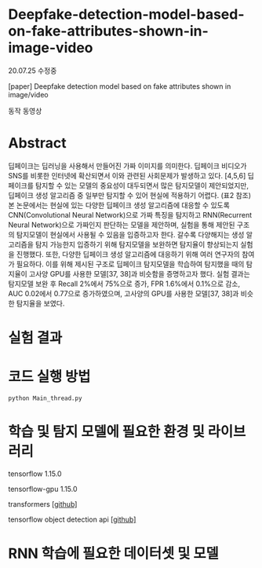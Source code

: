 # Deepfake-detection-model-based-on-fake-attributes-shown-in-image-video
20.07.25 수정중

[paper] Deepfake detection model based on fake attributes shown in image/video

동작 동영상 

# Abstract
딥페이크는 딥러닝을 사용해서 만들어진 가짜 이미지를 의미한다. 딥페이크 비디오가 SNS를 비롯한 인터넷에 확산되면서 이와 관련된 사회문제가 발생하고 있다. [4,5,6] 딥페이크를 탐지할 수 있는 모델의 중요성이 대두되면서 많은 탐지모델이 제안되었지만, 딥페이크 생성 알고리즘 중 일부만 탐지할 수 있어 현실에 적용하기 어렵다. (표2 참조) 본 논문에서는 현실에 있는 다양한 딥페이크 생성 알고리즘에 대응할 수 있도록 CNN(Convolutional Neural Network)으로 가짜 특징을 탐지하고 RNN(Recurrent Neural Network)으로 가짜인지 판단하는 모델을 제안하며, 실험을 통해 제안된 구조의 탐지모델이 현실에서 사용될 수 있음을 입증하고자 한다. 갈수록 다양해지는 생성 알고리즘을 탐지 가능한지 입증하기 위해 탐지모델을 보완하면 탐지율이 향상되는지 실험을 진행했다. 또한, 다양한 딥페이크 생성 알고리즘에 대응하기 위해 여러 연구자의 참여가 필요하다. 이를 위해 제시된 구조로 딥페이크 탐지모델을 학습하여 탐지했을 때의 탐지율이 고사양 GPU를 사용한 모델[37, 38]과 비슷함을 증명하고자 했다. 실험 결과는 탐지모델 보완 후 Recall 2%에서 75%으로 증가, FPR 1.6%에서 0.1%으로 감소, AUC 0.02에서 0.77으로 증가하였으며, 고사양의 GPU를 사용한 모델[37, 38]과 비슷한 탐지율을 보였다. 

# 실험 결과

# 코드 실행 방법
<pre><code>python Main_thread.py</code></pre>


# 학습 및 탐지 모델에 필요한 환경 및 라이브러리

tensorflow 1.15.0

tensorflow-gpu 1.15.0

transformers [[github]](https://github.com/huggingface/transformers)

tensorflow object detection api [[github]](https://github.com/tensorflow/models/tree/master/research/object_detection)



# RNN 학습에 필요한 데이터셋 및 모델
